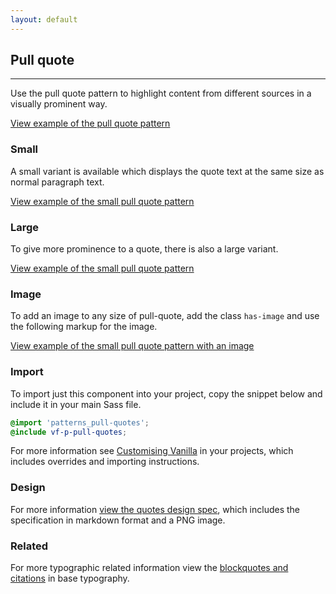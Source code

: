 ```yaml
---
layout: default
---
```


## Pull quote

<hr>

Use the pull quote pattern to highlight content from different sources in a
visually prominent way.

<a href="/examples/patterns/pull-quotes/default/" class="js-example">
View example of the pull quote pattern
</a>

### Small

A small variant is available which displays the quote text at the same size as normal paragraph text.

<a href="/examples/patterns/pull-quotes/small/" class="js-example">
View example of the small pull quote pattern
</a>

### Large

To give more prominence to a quote, there is also a large variant.

<a href="/examples/patterns/pull-quotes/large/" class="js-example">
View example of the small pull quote pattern
</a>

### Image

To add an image to any size of pull-quote, add the class `has-image` and use the following markup for the image.

<a href="/examples/patterns/pull-quotes/default-image/" class="js-example">
View example of the small pull quote pattern with an image
</a>

### Import

To import just this component into your project, copy the snippet below and include it in your main Sass file.

```scss
@import 'patterns_pull-quotes';
@include vf-p-pull-quotes;
```

For more information see [Customising Vanilla](/customising-vanilla/) in your projects, which includes overrides and importing instructions.

### Design

For more information [view the quotes design spec](https://github.com/ubuntudesign/vanilla-design/tree/master/Pull%20quote), which includes the specification in markdown format and a PNG image.

### Related

For more typographic related information view the [blockquotes and citations](https://docs.vanillaframework.io/base/typography#blockquotes-and-citations) in base typography.

